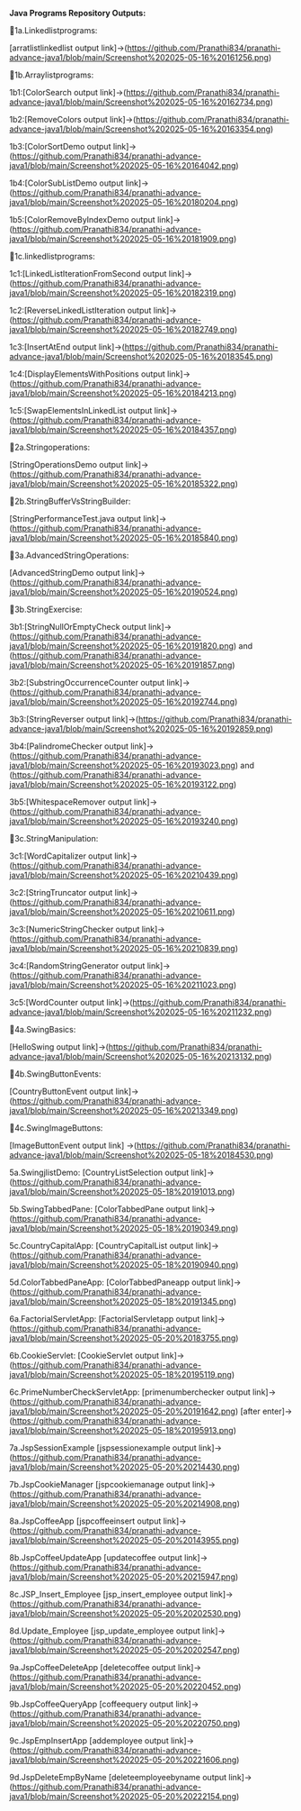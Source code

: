 **Java Programs Repository Outputs:**

📌1a.Linkedlistprograms:
  
  [arratlistlinkedlist output link]->(https://github.com/Pranathi834/pranathi-advance-java1/blob/main/Screenshot%202025-05-16%20161256.png)

📌1b.Arraylistprograms:

  1b1:[ColorSearch output link]->(https://github.com/Pranathi834/pranathi-advance-java1/blob/main/Screenshot%202025-05-16%20162734.png)

  1b2:[RemoveColors output link]->(https://github.com/Pranathi834/pranathi-advance-java1/blob/main/Screenshot%202025-05-16%20163354.png)

  1b3:[ColorSortDemo output link]->(https://github.com/Pranathi834/pranathi-advance-java1/blob/main/Screenshot%202025-05-16%20164042.png)

  1b4:[ColorSubListDemo output link]->(https://github.com/Pranathi834/pranathi-advance-java1/blob/main/Screenshot%202025-05-16%20180204.png)

  1b5:[ColorRemoveByIndexDemo output link]->(https://github.com/Pranathi834/pranathi-advance-java1/blob/main/Screenshot%202025-05-16%20181909.png)

📌1c.linkedlistprograms:

  1c1:[LinkedListIterationFromSecond output link]->(https://github.com/Pranathi834/pranathi-advance-java1/blob/main/Screenshot%202025-05-16%20182319.png)

  1c2:[ReverseLinkedListIteration output link]->(https://github.com/Pranathi834/pranathi-advance-java1/blob/main/Screenshot%202025-05-16%20182749.png)

  1c3:[InsertAtEnd output link]->(https://github.com/Pranathi834/pranathi-advance-java1/blob/main/Screenshot%202025-05-16%20183545.png)

  1c4:[DisplayElementsWithPositions output link]->(https://github.com/Pranathi834/pranathi-advance-java1/blob/main/Screenshot%202025-05-16%20184213.png)

  1c5:[SwapElementsInLinkedList output link]->(https://github.com/Pranathi834/pranathi-advance-java1/blob/main/Screenshot%202025-05-16%20184357.png)

📌2a.Stringoperations:

  [StringOperationsDemo output link]->(https://github.com/Pranathi834/pranathi-advance-java1/blob/main/Screenshot%202025-05-16%20185322.png)

📌2b.StringBufferVsStringBuilder:

  [StringPerformanceTest.java output link]->(https://github.com/Pranathi834/pranathi-advance-java1/blob/main/Screenshot%202025-05-16%20185840.png)

📌3a.AdvancedStringOperations:

  [AdvancedStringDemo output link]->(https://github.com/Pranathi834/pranathi-advance-java1/blob/main/Screenshot%202025-05-16%20190524.png)

📌3b.StringExercise:

3b1:[StringNullOrEmptyCheck output link]->(https://github.com/Pranathi834/pranathi-advance-java1/blob/main/Screenshot%202025-05-16%20191820.png) and (https://github.com/Pranathi834/pranathi-advance-java1/blob/main/Screenshot%202025-05-16%20191857.png)

3b2:[SubstringOccurrenceCounter output link]->(https://github.com/Pranathi834/pranathi-advance-java1/blob/main/Screenshot%202025-05-16%20192744.png)

3b3:[StringReverser output link]->(https://github.com/Pranathi834/pranathi-advance-java1/blob/main/Screenshot%202025-05-16%20192859.png)

3b4:[PalindromeChecker output link]->(https://github.com/Pranathi834/pranathi-advance-java1/blob/main/Screenshot%202025-05-16%20193023.png) and (https://github.com/Pranathi834/pranathi-advance-java1/blob/main/Screenshot%202025-05-16%20193122.png)

3b5:[WhitespaceRemover output link]->(https://github.com/Pranathi834/pranathi-advance-java1/blob/main/Screenshot%202025-05-16%20193240.png)

📌3c.StringManipulation:

3c1:[WordCapitalizer output link]->(https://github.com/Pranathi834/pranathi-advance-java1/blob/main/Screenshot%202025-05-16%20210439.png)

3c2:[StringTruncator output link]->(https://github.com/Pranathi834/pranathi-advance-java1/blob/main/Screenshot%202025-05-16%20210611.png)

3c3:[NumericStringChecker output link]->(https://github.com/Pranathi834/pranathi-advance-java1/blob/main/Screenshot%202025-05-16%20210839.png)

3c4:[RandomStringGenerator output link]->(https://github.com/Pranathi834/pranathi-advance-java1/blob/main/Screenshot%202025-05-16%20211023.png)

3c5:[WordCounter output link]->(https://github.com/Pranathi834/pranathi-advance-java1/blob/main/Screenshot%202025-05-16%20211232.png)

📌4a.SwingBasics:

  [HelloSwing output link]->(https://github.com/Pranathi834/pranathi-advance-java1/blob/main/Screenshot%202025-05-16%20213132.png)

📌4b.SwingButtonEvents:

  [CountryButtonEvent output link]->(https://github.com/Pranathi834/pranathi-advance-java1/blob/main/Screenshot%202025-05-16%20213349.png)

📌4c.SwingImageButtons:

  [ImageButtonEvent output link] ->(https://github.com/Pranathi834/pranathi-advance-java1/blob/main/Screenshot%202025-05-18%20184530.png)

  5a.SwingjlistDemo:
  [CountryListSelection output link]->(https://github.com/Pranathi834/pranathi-advance-java1/blob/main/Screenshot%202025-05-18%20191013.png)

  5b.SwingTabbedPane:
  [ColorTabbedPane output link]->(https://github.com/Pranathi834/pranathi-advance-java1/blob/main/Screenshot%202025-05-18%20190349.png)

  5c.CountryCapitalApp:
  [CountryCapitalList output link]->(https://github.com/Pranathi834/pranathi-advance-java1/blob/main/Screenshot%202025-05-18%20190940.png)

  5d.ColorTabbedPaneApp:
  [ColorTabbedPaneapp output link]->(https://github.com/Pranathi834/pranathi-advance-java1/blob/main/Screenshot%202025-05-18%20191345.png)

  6a.FactorialServletApp:
  [FactorialServletapp output link]->(https://github.com/Pranathi834/pranathi-advance-java1/blob/main/Screenshot%202025-05-20%20183755.png)

  6b.CookieServlet:
  [CookieServlet output link]->(https://github.com/Pranathi834/pranathi-advance-java1/blob/main/Screenshot%202025-05-18%20195119.png)

  6c.PrimeNumberCheckServletApp:
   [primenumberchecker output link]->(https://github.com/Pranathi834/pranathi-advance-java1/blob/main/Screenshot%202025-05-20%20191642.png) [after enter]->    (https://github.com/Pranathi834/pranathi-advance-java1/blob/main/Screenshot%202025-05-18%20195913.png)

  7a.JspSessionExample
  [jspsessionexample output link]->(https://github.com/Pranathi834/pranathi-advance-java1/blob/main/Screenshot%202025-05-20%20214430.png)

  7b.JspCookieManager
  [jspcookiemanage output link]->(https://github.com/Pranathi834/pranathi-advance-java1/blob/main/Screenshot%202025-05-20%20214908.png)

  8a.JspCoffeeApp
  [jspcoffeeinsert output link]->(https://github.com/Pranathi834/pranathi-advance-java1/blob/main/Screenshot%202025-05-20%20143955.png)

  8b.JspCoffeeUpdateApp
  [updatecoffee output link]->(https://github.com/Pranathi834/pranathi-advance-java1/blob/main/Screenshot%202025-05-20%20215947.png)

  8c.JSP_Insert_Employee
  [jsp_insert_employee output link]->(https://github.com/Pranathi834/pranathi-advance-java1/blob/main/Screenshot%202025-05-20%20202530.png)

  8d.Update_Employee
  [jsp_update_employee output link]->(https://github.com/Pranathi834/pranathi-advance-java1/blob/main/Screenshot%202025-05-20%20202547.png)

  9a.JspCoffeeDeleteApp
  [deletecoffee output link]->(https://github.com/Pranathi834/pranathi-advance-java1/blob/main/Screenshot%202025-05-20%20220452.png)

  9b.JspCoffeeQueryApp
  [coffeequery output link]->(https://github.com/Pranathi834/pranathi-advance-java1/blob/main/Screenshot%202025-05-20%20220750.png)

  9c.JspEmpInsertApp
  [addemployee output link]->(https://github.com/Pranathi834/pranathi-advance-java1/blob/main/Screenshot%202025-05-20%20221606.png)
  
  9d.JspDeleteEmpByName
  [deleteemployeebyname output link]->(https://github.com/Pranathi834/pranathi-advance-java1/blob/main/Screenshot%202025-05-20%20222154.png)

  


  
  







  



  
































